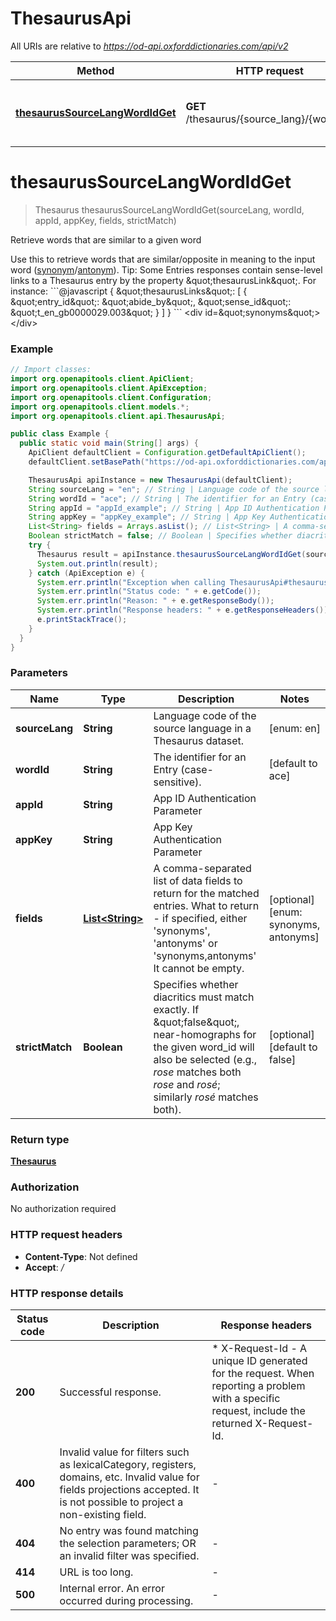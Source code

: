 # ThesaurusApi

All URIs are relative to *https://od-api.oxforddictionaries.com/api/v2*

Method | HTTP request | Description
------------- | ------------- | -------------
[**thesaurusSourceLangWordIdGet**](ThesaurusApi.md#thesaurusSourceLangWordIdGet) | **GET** /thesaurus/{source_lang}/{word_id} | Retrieve words that are similar to a given word


<a name="thesaurusSourceLangWordIdGet"></a>
# **thesaurusSourceLangWordIdGet**
> Thesaurus thesaurusSourceLangWordIdGet(sourceLang, wordId, appId, appKey, fields, strictMatch)

Retrieve words that are similar to a given word

Use this to retrieve words that are similar/opposite in meaning to the input word ([synonym](documentation/glossary?term&#x3D;synonym)/[antonym](documentation/glossary?term&#x3D;antonym)).  Tip: Some Entries responses contain sense-level links to a Thesaurus entry by the property \&quot;thesaurusLink\&quot;. For instance:  &#x60;&#x60;&#x60;@javascript   {     \&quot;thesaurusLinks\&quot;: [                             {                                 \&quot;entry_id\&quot;: \&quot;abide_by\&quot;,                                 \&quot;sense_id\&quot;: \&quot;t_en_gb0000029.003\&quot;                             }                         ]   }  &#x60;&#x60;&#x60; &lt;div id&#x3D;\&quot;synonyms\&quot;&gt;&lt;/div&gt; 

### Example
```java
// Import classes:
import org.openapitools.client.ApiClient;
import org.openapitools.client.ApiException;
import org.openapitools.client.Configuration;
import org.openapitools.client.models.*;
import org.openapitools.client.api.ThesaurusApi;

public class Example {
  public static void main(String[] args) {
    ApiClient defaultClient = Configuration.getDefaultApiClient();
    defaultClient.setBasePath("https://od-api.oxforddictionaries.com/api/v2");

    ThesaurusApi apiInstance = new ThesaurusApi(defaultClient);
    String sourceLang = "en"; // String | Language code of the source language in a Thesaurus dataset.
    String wordId = "ace"; // String | The identifier for an Entry (case-sensitive).
    String appId = "appId_example"; // String | App ID Authentication Parameter
    String appKey = "appKey_example"; // String | App Key Authentication Parameter
    List<String> fields = Arrays.asList(); // List<String> | A comma-separated list of data fields to return for the matched entries. What to return - if specified, either 'synonyms', 'antonyms' or 'synonyms,antonyms' It cannot be empty. 
    Boolean strictMatch = false; // Boolean | Specifies whether diacritics must match exactly. If \"false\", near-homographs for the given word_id will also be selected (e.g., *rose* matches both *rose* and *rosé*; similarly *rosé* matches both).
    try {
      Thesaurus result = apiInstance.thesaurusSourceLangWordIdGet(sourceLang, wordId, appId, appKey, fields, strictMatch);
      System.out.println(result);
    } catch (ApiException e) {
      System.err.println("Exception when calling ThesaurusApi#thesaurusSourceLangWordIdGet");
      System.err.println("Status code: " + e.getCode());
      System.err.println("Reason: " + e.getResponseBody());
      System.err.println("Response headers: " + e.getResponseHeaders());
      e.printStackTrace();
    }
  }
}
```

### Parameters

Name | Type | Description  | Notes
------------- | ------------- | ------------- | -------------
 **sourceLang** | **String**| Language code of the source language in a Thesaurus dataset. | [enum: en]
 **wordId** | **String**| The identifier for an Entry (case-sensitive). | [default to ace]
 **appId** | **String**| App ID Authentication Parameter |
 **appKey** | **String**| App Key Authentication Parameter |
 **fields** | [**List&lt;String&gt;**](String.md)| A comma-separated list of data fields to return for the matched entries. What to return - if specified, either &#39;synonyms&#39;, &#39;antonyms&#39; or &#39;synonyms,antonyms&#39; It cannot be empty.  | [optional] [enum: synonyms, antonyms]
 **strictMatch** | **Boolean**| Specifies whether diacritics must match exactly. If \&quot;false\&quot;, near-homographs for the given word_id will also be selected (e.g., *rose* matches both *rose* and *rosé*; similarly *rosé* matches both). | [optional] [default to false]

### Return type

[**Thesaurus**](Thesaurus.md)

### Authorization

No authorization required

### HTTP request headers

 - **Content-Type**: Not defined
 - **Accept**: */*

### HTTP response details
| Status code | Description | Response headers |
|-------------|-------------|------------------|
**200** | Successful response. |  * X-Request-Id - A unique ID generated for the request. When reporting a problem with a specific request, include the returned X-Request-Id.  <br>  |
**400** | Invalid value for filters such as lexicalCategory, registers, domains, etc. Invalid value for fields projections accepted. It is not possible to project a non-existing field.  |  -  |
**404** | No entry was found matching the selection parameters; OR an invalid filter was specified.  |  -  |
**414** | URL is too long. |  -  |
**500** | Internal error. An error occurred during processing. |  -  |

